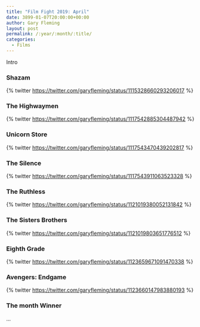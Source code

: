 ```yaml
---
title: "Film Fight 2019: April"
date: 3899-01-07T20:00:00+00:00
author: Gary Fleming
layout: post
permalink: /:year/:month/:title/
categories:
  - Films
---
```


Intro

### Shazam

{% twitter https://twitter.com/garyfleming/status/1115328660293206017 %}

### The Highwaymen

{% twitter https://twitter.com/garyfleming/status/1117542885304487942 %}

### Unicorn Store

{% twitter https://twitter.com/garyfleming/status/1117543470439202817 %}

### The Silence

{% twitter https://twitter.com/garyfleming/status/1117543911063523328 %}

### The Ruthless

{% twitter https://twitter.com/garyfleming/status/1121019380052131842 %}

### The Sisters Brothers

{% twitter https://twitter.com/garyfleming/status/1121019803651776512 %}

### Eighth Grade

{% twitter https://twitter.com/garyfleming/status/1123659671091470338 %}

### Avengers: Endgame

{% twitter https://twitter.com/garyfleming/status/1123660147983880193 %}

### The month Winner

...
